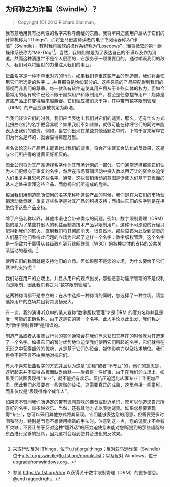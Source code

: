 ## 为何称之为诈骗（Swindle）？

> Copyright (C) 2013 Richard Stallman。

我有意地用具有批判性的名字来称呼龌龊的东西。我将苹果迫使用户屈从于它们的计算机称为“iThings”，而将亚马逊虐待读者的电子书阅读器称为“诈骗”（Swindle）。有时我将微软的操作系统称为“Losedows”，而将微软的第一款操作系统称为“MS-Dog”[^swindle-1]。当然，我如此做是为了表达自己的不满以及作为消遣。然而这种消遣并不是个人层面的，它服务于一项重要目的。通过嘲讽我们的敌人，我们可以将幽默的力量注入我们的事业。

扭曲名字是一种不尊重对方的行为。如果我们尊重这些产品的制造商，我们将会使用它们所选定的名字……并且那将是恰如其分的。这些恶意的产品只配得到我们的鄙视而非我们的尊重。每一款私有软件迫使其用户屈从于某些实体的权力，但如今最常用的私有软件已经不限于窥探用户和限制用户，甚至是任意摆布用户：趋势是这些产品正在变得越来越龌龊。它们理应被消灭干净，其中带有数字限制管理（DRM）的产品应该被判定为非法。

当我们谈论它们的时候，我们应当表达出我们对它们的谴责，那么，还有什么方式比扭曲它们的名字更容易呢？如果我们不如此做，就很可能在称呼它们的同时未能表达出我们的谴责。例如，当它们出现在某些其他话题之中时，下笔千言来解释它们为什么是坏的，就会显得离题万里。

点名谈论这些产品但未能表达出我们的谴责，将会产生使其合法化的反效果，这是与它们所应得的谴责正好相反的。

商业公司将为其产品选择名字作为其市场计划的一部分。它们通常选择那些它们认为人们更倾向于重复的名字，然后在市场营销活动中投入数以百万计的资金以迫使人们重复并且思考这些名字。通常，这些营销活动的意图是促使人们基于其表面的诱人之处来崇拜这些产品，而忽视它们所造成的危害。

每当我们用制造商所使用的名字来称呼这些产品的时候，我们是在为它们的市场营销活动做贡献。重复这些名字是对其产品的积极支持；而扭曲它们的名字则是在拒绝给予这些产品支持。

除了产品名称以外，其他术语也会带来类似的问题。例如，数字限制管理（DRM）指的是为了某些其他人的利益而制造技术产品以限制用户。这种不可原谅的行径只配得到我们的怒火，直到我们将其彻底消灭。很自然地，那些应该为此受到谴责的人们基于他们看待此问题的立场为它起了这样一个名字：数字版权管理。这个名字是一场致力于赢得从各级政府到万维网联盟（W3C）的各种实体的支持的公共关系运动的基础。[^swindle-2]

使用它们的称谓就是支持他们的立场。但如果那不是您的立场，为什么要给予它们默许的支持呢？

我们站在用户的立场上，并且从用户的观点出发，那些恶意功能所管理的不是权利而是限制，因此我们称之为“数字限制管理”。

这两种称谓都不是中立的：在从中选择一种称谓的同时，您选择了一种立场。请您选择用户的立场并且将其发扬光大。

有一次，我的演讲听众中的某人宣称“数字版权管理”才是 DRM 的官方名称并且是唯一可能的正确名称，由于这是它的第一个名字。此人争论以此出发，我们称之为“数字限制管理”是错误的。

制造产品或者从事商业行为的实体通常会在我们尚未获知其存在的时候就为其选定了一个名字。如果它们的暂时优势地位迫使我们使用它们所起的名字，它们就将在无形之中获得额外的优势，这是基于它们的资金、媒体影响力以及技术地位。我们将会不得不言不由衷地对抗它们。

有人不喜欢扭曲名字的方式并且认为这是“幼稚”或者“不专业”的。他们的意思是，这听起来并不显得古板而缺乏幽默——后者是一件好事，由于在我们的立场上，如果我们试图表现得“专业”，就不能拥有欢乐。反抗压迫远比从事专业工作更加严肃，因此我们必须要有一些诙谐的放松。这需要真正的成熟，这里包括一些童稚，而非仅仅是“表现得像个成年人”。

如果您不赞同我们所选定的带有讽刺意味的谐音或形近单词，您可以创造您自己所喜好的名字，越多越欢乐。当然，还有其他方式以表达谴责。如果您想要表现得“专业”，您可以采用其他方式将其呈现。它们能够表达您的用意，但需要更多时间和努力，特别是当您不想使用嘲讽的手法时。注意到这一点，您的谴责才不会有所欠缺；不要让关于反对这种“题外话”的压力迫使您未能对您所提到的那些龌龊的东西进行足够的批判，因为这将会起到使其合法化的反效果。

[^swindle-1]: 采取行动反对 iThings，位于[u.fsf.org/ithings](u.fsf.org/ithings)；反对亚马逊诈骗（Swindle）位于[u.fsf.org/swindle](u.fsf.org/swindle)和[u.fsf.org/ebookslist](u.fsf.org/ebookslist)；以及反对 Windows，位于[upgradefromwindows.org](upgradefromwindows.org)。

[^swindle-2]: 参见 <https://u.fsf.org/drm> 以获得关于数字限制管理（DRM）的更多信息。@end raggedright。
